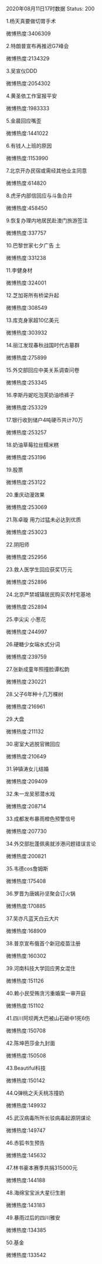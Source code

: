 2020年08月11日17时数据
Status: 200

1.杨天真要做切胃手术

微博热度:3406309

2.特朗普宣布再推迟G7峰会

微博热度:2134329

3.吴宣仪DDD

微博热度:2054302

4.黄圣依工作室报平安

微博热度:1983333

5.金晨回应嘴歪

微博热度:1441022

6.有钱人上班的原因

微博热度:1153990

7.北京开办民宿或需经其他业主同意

微博热度:614820

8.虎牙内部信回应与斗鱼合并

微博热度:458450

9.恢复办理内地居民赴澳门旅游签注

微博热度:337757

10.巴黎世家七夕广告 土

微博热度:331238

11.李健身材

微博热度:324001

12.芝加哥所有桥梁升起

微博热度:308549

13.库克身家超10亿美元

微博热度:303932

14.丽江发现春秋战国时代古墓群

微博热度:275899

15.外交部回应中美关系调查问卷

微博热度:253345

16.李斯丹妮吃泡芙奶油喷裤子

微博热度:253329

17.银行收到储户4吨硬币共计70万

微博热度:253257

18.奶油草莓拉丝糯米糕

微博热度:253196

19.股票

微博热度:253122

20.重庆动漫效果

微博热度:253069

21.陈卓璇 用力过猛未必达到优质

微博热度:253023

22.阴阳师

微博热度:252956

23.救人医学生回应获奖1万元

微博热度:252896

24.北京严禁城镇居民购买农村宅基地

微博热度:252894

25.李尖尖 小葱花

微博热度:244997

26.硬糖少女端水式分词

微博热度:239759

27.张新成童年照撞脸谭松韵

微博热度:230221

28.父子6年种十几万棵树

微博热度:216961

29.大盘

微博热度:211132

30.密室大逃脱官微回应

微博热度:210649

31.钟镇涛女儿结婚

微博热度:209409

32.朱一龙吴邪潜水戏

微博热度:208714

33.成都发布暴雨橙色预警信号

微博热度:207730

34.外交部批蓬佩奥就涉港问题错误言论

微博热度:200821

35.韦德cos詹姆斯

微博热度:175408

36.罗晋为唐嫣孙坚聚会订火锅

微博热度:170885

37.吴亦凡蓝天白云大片

微博热度:168909

38.普京宣布俄首个新冠疫苗注册

微博热度:160302

39.河南科技大学回应男女混住

微博热度:151126

40.赖小民受贿贪污重婚案一审开庭

微博热度:151102

41.四川阿坝两大巴被山石砸中1死6伤

微博热度:150708

42.陈坤芭莎金九封面

微博热度:150508

43.Beautiful科技

微博热度:150142

44.Q弹桃之夭夭桃冻撞奶

微博热度:149932

45.武汉病毒所所长驳病毒起源阴谋论

微博热度:149747

46.赤狐书生预告

微博热度:145632

47.林书豪本赛季共捐315000元

微博热度:144188

48.海绵宝宝派大星衍生剧

微博热度:143183

49.暴雨过后的四川雅安

微博热度:134385

50.基金

微博热度:133542


